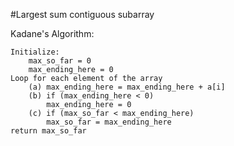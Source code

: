 #Largest sum contiguous subarray

Kadane's Algorithm:
```
Initialize:
	max_so_far = 0
	max_ending_here = 0
Loop for each element of the array
	(a) max_ending_here = max_ending_here + a[i]
	(b) if (max_ending_here < 0)
		max_ending_here = 0
	(c) if (max_so_far < max_ending_here)
		max_so_far = max_ending_here
return max_so_far
```
